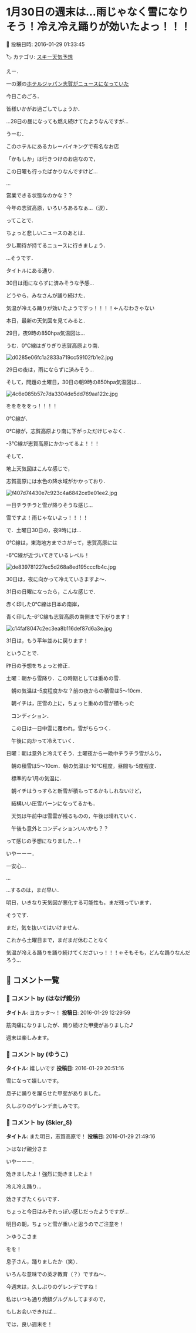 # 1月30日の週末は…雨じゃなく雪になりそう！冷え冷え踊りが効いたよっ！！！

📅 投稿日時: 2016-01-29 01:33:45

🏷️ カテゴリ: [スキー天気予想](c6554f5c3c106093b511a8daae23757e8.md)

えー．


一の瀬の[ホテルジャパン志賀がニュースになっていた](http://www.asahi.com/articles/ASJ1W7SBCJ1WUOOB012.html)


今日このごろ．


皆様いかがお過ごしでしょうか．





…28日の昼になっても燃え続けてたようなんですが…


うーむ．


このホテルにあるカレーバイキングで有名なお店


「かもしか」は行きつけのお店なので，


この日曜も行ったばかりなんですけど…


…


営業できる状態なのかな？？


今年の志賀高原，いろいろあるなぁ…（涙）．





ってことで．


ちょっと悲しいニュースのあとは．


少し期待が持てるニュースに行きましょう．





…そうです．


タイトルにある通り．


30日は雨にならずに済みそうな予感…


どうやら，みなさんが踊り続けた．


気温が冷える踊りが効いたようですっ！！！！←んなわきゃない





本日，最新の天気図を見てみると．


29日，夜9時の850hpa気温図は…


うむ．0℃線はぎりぎり志賀高原より南．




![d0285e06fc1a2833a719cc59102fb1e2.jpg](images/d0285e06fc1a2833a719cc59102fb1e2.jpg)




29日の夜は，雨にならずに済みそう…





そして，問題の土曜日，30日の朝9時の850hpa気温図は…




![4c6e085b57c7da3304de5dd769aa122c.jpg](images/4c6e085b57c7da3304de5dd769aa122c.jpg)




をををををっ！！！！


0℃線が．


0℃線が，志賀高原より南に下がっただけじゃなく．


-3℃線が志賀高原にかかってるよ！！！





そして．


地上天気図はこんな感じで，


志賀高原には水色の降水域がかかっており．




![f407d74430e7c923c4a6842ce9e01ee2.jpg](images/f407d74430e7c923c4a6842ce9e01ee2.jpg)




一日チラチラと雪が降りそうな感じ…


雪ですよ！雨じゃないよっ！！！！





で．土曜日30日の，夜9時には…


0℃線は，東海地方までさがって，志賀高原には


-6℃線が近づいてきているレベル！




![de839781227ec5d268a8ed195cccfb4c.jpg](images/de839781227ec5d268a8ed195cccfb4c.jpg)




30日は，夜に向かって冷えていきますよ～．





31日の日曜になったら，こんな感じで．


赤く印した0℃線は日本の南岸，


青く印した-6℃線も志賀高原の南側まで下がります！




![c14faf8047c2ec3ea8b116def87d6a3e.jpg](images/c14faf8047c2ec3ea8b116def87d6a3e.jpg)




31日は，もう平年並みに戻ります！





ということで．


昨日の予想をちょっと修正．





土曜：朝から雪降り．この時期としては重めの雪．


　朝の気温は-5度程度かな？前の夜からの積雪は5～10cm．


　朝イチは，圧雪の上に，ちょっと重めの雪が積もった


　コンディション．


　この日は一日中雲に覆われ，雪がちらつく．


　午後に向かって冷えていく．





日曜：朝は意外と冷えてそう．土曜夜から一晩中チラチラ雪がふり，


　朝の積雪は5～10cm．朝の気温は-10℃程度，昼間も-5度程度．


　標準的な1月の気温に．


　朝イチはうっすらと新雪が積もってるかもしれないけど，


　結構いい圧雪バーンになってるかも．


　天気は午前中は雪雲が残るものの，午後は晴れていく．


　午後も意外とコンディションいいかも？？





って感じの予想になりました…！


いやーーー．


一安心…





…


…するのは，まだ早い．


明日，いきなり天気図が悪化する可能性も，まだ残っています．





そうです．


まだ，気を抜いてはいけません．


これから土曜日まで，まだまだ休むことなく


気温が冷える踊りを踊り続けてくださいっ！！！←そもそも，どんな踊りなんだろう…

## 💬 コメント一覧

### 💬 コメント by (はなげ親分)
**タイトル**: ヨカッタ～！
**投稿日**: 2016-01-29 12:29:59

筋肉痛になりましたが、踊り続けた甲斐がありました♪

週末は楽しみます。

### 💬 コメント by (ゆうこ)
**タイトル**: 嬉しいです
**投稿日**: 2016-01-29 20:51:16

雪になって嬉しいです。

息子に踊りを躍らせた甲斐がありました。

久しぶりのゲレンデ楽しみです。

### 💬 コメント by (Skier_S)
**タイトル**: また明日，志賀高原で！
**投稿日**: 2016-01-29 21:49:16

＞はなげ親分さま

いやーーー．

効きましたよ！強烈に効きましたよ！

冷え冷え踊り…

効きすぎたくらいです．

ちょっと今日はみぞれっぽい感じだったようですが…

明日の朝，ちょっと雪が重いと思うのでご注意を！



＞ゆうこさま

をを！

息子さん，踊りましたか（笑）．

いろんな意味での英才教育（？）ですね～．

今週末は，久しぶりのゲレンデですね！

私はいつも通り焼額グルグルしてますので，

もしお会いできれば…

では，良い週末を！

